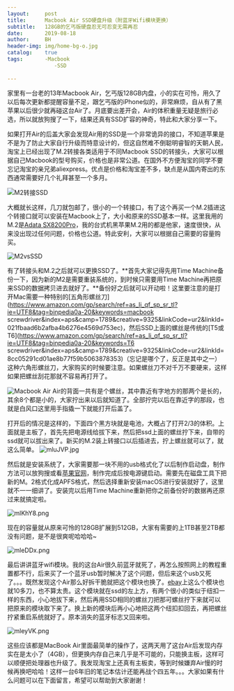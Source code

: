 ```yaml
---
layout:     post
title:      Macbook Air SSD硬盘升级（附蓝牙Wifi模块更换）
subtitle:   128GB的乞丐版硬盘忍无可忍变无需再忍
date:       2019-08-18
author:     BH
header-img: img/home-bg-o.jpg
catalog:    true
tags:       -Macbook
               -SSD
             
---
```


家里有一台老的13年Macbook Air，乞丐版128GB内盘，小的实在可怜，用久了以后每次更新都提醒容量不足，跟乞丐版的iPhone似的，非常麻烦，自从有了黑苹果以后很少就再碰这台Air了。月底要出差开会，Air的体积重量无疑是旅行必选，所以就放狗搜了一下，结果还真有SSD扩容的神奇，特此和大家分享一下。

如果打开Air的后盖大家会发现Air用的SSD是一个非常诡异的接口，不知道苹果是不是为了防止大家自行升级而特意设计的，但这自然难不倒聪明睿智的天朝人民，淘宝上已经出现了M.2转接各类适用于不同Macbook SSD的转接头，大家可以根据自己Macbook的型号购买，价格也是非常公道。在国外不方便淘宝的同学不要忘记淘宝的亲兄弟aliexpress。优点是价格和淘宝差不多，缺点是从国内寄出的东西通常需要好几个礼拜甚至一个多月。

![M2转接SSD](https://s2.ax1x.com/2019/08/18/mleZE8.png)

大概就长这样，几刀就包邮了，很小的一个转接口，有了这个再买一个M.2插进这个转接口就可以安装在Macbook上了，大小和原来的SSD基本一样。这里我用的M.2是[Adata SX8200Pro](https://www.amazon.com/gp/product/B07K1J3C23/ref=as_li_tl?ie=UTF8&camp=1789&creative=9325&creativeASIN=B07K1J3C23&linkCode=as2&tag=binpedia0a-20&linkId=a3737461362958384c43dcf3997a380b)，我的台式机黑苹果M.2用的都是他家，速度很快，从来没出现过任何问题，价格也公道。特此安利，大家可以根据自己需要的容量购买。

![M2vsSSD](https://s2.ax1x.com/2019/08/18/mle2Pe.jpg)

有了转接头和M.2之后就可以更换SSD了。**首先大家记得先用Time Machine备份一下，因为新的M2是需要重装系统的，到时候只需要用Time Machine再把原来SSD的数据拷贝进去就好了。**备份好之后就可以开动啦！这里要注意的是打开Mac需要一种特别的[五角形螺丝刀](https://www.amazon.com/gp/search/ref=as_li_qf_sp_sr_tl?ie=UTF8&tag=binpedia0a-20&keywords=macbook screwdriver&index=aps&camp=1789&creative=9325&linkCode=ur2&linkId=021fbaad6b2afba4b6276e4569d753ec)，然后SSD上面的螺丝是传统的[T5或T6](https://www.amazon.com/gp/search/ref=as_li_qf_sp_sr_tl?ie=UTF8&tag=binpedia0a-20&keywords=T6 screwdriver&index=aps&camp=1789&creative=9325&linkCode=ur2&linkId=8cc05291cd01ae8b77f59b5063878353)（忘记是哪个了，反正是其中之一）这种六角形螺丝刀，大家购买的时候要注意。如果螺丝刀不对千万不要硬来，这样如果把螺丝刮花那就不容易再打开了。

![Macbook Air](https://s2.ax1x.com/2019/08/18/mleR8H.jpg)
Air的背面一共有是个螺丝，其中靠近有字地方的那两个是长的，其余8个都是小的，大家拧出来以后就知道了。全部拧完以后在靠近字的那段，也就是白风口这里用手指撬一下就能打开后盖了。

打开后的情况是这样的，下面四个黑方块就是电池，大概占了打开2/3的体积。上面就是主板了，首先先把电源线给拔下来，然后把ssd上面的螺丝拧下来，自带的ssd就可以拔出来了。新买的M.2装上转接口以后插进去，拧上螺丝就可以了，就这么简单。
![mluJVP.jpg](https://s2.ax1x.com/2019/08/18/mluJVP.jpg)

然后就是安装系统了，大家需要那一块不用的usb格式化了以后制作启动盘，制作方法可以放狗搜或看[苹果官网](https://support.apple.com/en-us/HT201372)，制作完成后按电源键启动。需要先在磁盘工具下把新的M。2格式化成APFS格式，然后选择重新安装macOS进行安装就好了，这里就不一一细讲了。安装完以后用Time Machine重新把你之前备份好的数据再还原过来就搞定啦。

![mlKhY8.png](https://s2.ax1x.com/2019/08/18/mlKhY8.png)

现在的容量就从原来可怜的128GB扩展到512GB，大家有需要的上1TB甚至2TB都没有问题，是不是很爽呢哈哈哈~

![mleDDx.png](https://s2.ax1x.com/2019/08/18/mleDDx.png)

最后讲讲蓝牙wifi模块。我的这台Air很久前蓝牙就死了，再怎么按照网上的教程重置都不行，后来买了一个蓝牙usb暂时解决了这个问题，但后来这个usb又死了。。。既然发现这个Air那么好拆干脆就把这个模块也换了。[ebay](https://rover.ebay.com/rover/1/711-53200-19255-0/1?icep_id=114&ipn=icep&toolid=20004&campid=5338551365&mpre=https%3A%2F%2Fwww.ebay.com%2Fsch%2Fi.html%3F_from%3DR40%26_trksid%3Dp2380057.m570.l1313.TR10.TRC2.A0.H0.Xmacbook%2Bair%2Bbluetooth.TRS2%26_nkw%3Dmacbook%2Bair%2Bbluetooth%26_sacat%3D0)上这么个模块也就10多刀，也不算太贵。这个模块就在ssd的左上方，有两个很小的类似于纽扣一样的东西，小心地拔下来，然后再用SSD相同的螺丝刀把那可螺丝拧下来就可以把原来的模块取下来了。换上新的模块后再小心地把这两个纽扣扣回去，再把螺丝拧紧重启系统就好了。原本消失的蓝牙标志又回来啦。

![mleyVK.png](https://s2.ax1x.com/2019/08/18/mleyVK.png)

这些应该都是MacBook Air里面最简单的操作了，这两天用了这台Air后发现内存实在是太小了（4GB），但更换内存自己来几乎是不可能的，只能换主板，这样可以顺便把处理器也升级了。我发现淘宝上还真有主板卖，等到时候嫌弃Air慢的时候再换吧哈哈！这样一台6年旧的笔记本估计还能再战个四五年。。。大家如果有什么问题可以在下面留言，希望可以帮助到大家谢谢！


